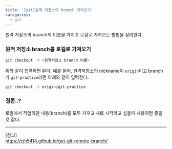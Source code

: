 ```yaml
---
title: '[git]원격 저장소의 branch 가져오기'
categories:
  - git
---
```


원격 저장소의 branch의 이름을 가지고 로컬로 가져오는 방법을 정리한다.

### 원격 저장소 branch를 로컬로 가져오기

```sh
git checkout -t <원격저장소 branch 이름>
```

위와 같이 입력하면 된다. 예를 들어, 원격저장소의 nickname이 `origin`이고 branch가 `git-practice`라면 아래와 같이 입력한다.

```sh
git checkout -t origin/git-practice
```

### 결론..?

로컬에서 작업하던 내용(branch)를 모두 지우고 새로 시작하고 싶을때 사용하면 좋을 것 같다.

---

[참고]  
https://cjh5414.github.io/get-git-remote-branch/
